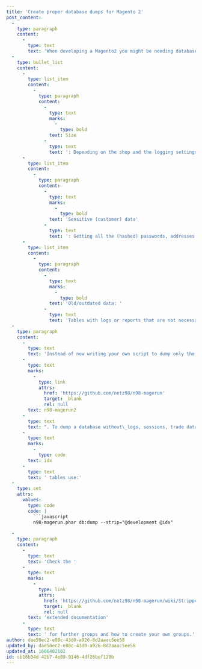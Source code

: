 ```yaml
---
title: 'Create proper database dumps for Magento 2'
post_content:
  -
    type: paragraph
    content:
      -
        type: text
        text: 'When developing a Magento2 you might be needing database dumps from time to time from the production system. Normally you either dump the complete database - which, to me, bring a lot of negative side effects:'
  -
    type: bullet_list
    content:
      -
        type: list_item
        content:
          -
            type: paragraph
            content:
              -
                type: text
                marks:
                  -
                    type: bold
                text: Size
              -
                type: text
                text: ': Depending on the shop and the logging settings, the tables can grow up to multiple gigabytes.'
      -
        type: list_item
        content:
          -
            type: paragraph
            content:
              -
                type: text
                marks:
                  -
                    type: bold
                text: 'Sensitive (customer) data'
              -
                type: text
                text: ': Getting all the (hashed) passwords, addresses and names from customers does not feel like a good idea. Depending on the companies compliance guideline you may not even allowed to have them.'
      -
        type: list_item
        content:
          -
            type: paragraph
            content:
              -
                type: text
                marks:
                  -
                    type: bold
                text: 'Old/outdated data: '
              -
                type: text
                text: 'Tables with logs or reports that are not necessary for your local development.'
  -
    type: paragraph
    content:
      -
        type: text
        text: 'Instead of now writing your own script to dump only the files you need and exclude those, you don''t want, just use the fantastic '
      -
        type: text
        marks:
          -
            type: link
            attrs:
              href: 'https://github.com/netz98/n98-magerun'
              target: _blank
              rel: null
        text: n98-magerun2
      -
        type: text
        text: ". To dump a database without\_logs, sessions, trade data, admin users and index "
      -
        type: text
        marks:
          -
            type: code
        text: idx
      -
        type: text
        text: ' tables use:'
  -
    type: set
    attrs:
      values:
        type: code
        code: |
          ```javascript
          n98-magerun.phar db:dump --strip="@development @idx"
          
  -
    type: paragraph
    content:
      -
        type: text
        text: 'Check the '
      -
        type: text
        marks:
          -
            type: link
            attrs:
              href: 'https://github.com/netz98/n98-magerun/wiki/Stripped-Database-Dumps'
              target: _blank
              rel: null
        text: 'extended documentation'
      -
        type: text
        text: ' for further groups and how to create your own groups.'
author: dae50ec2-e88c-43d0-a926-8d2aaac5ee58
updated_by: dae50ec2-e88c-43d0-a926-8d2aaac5ee58
updated_at: 1606402102
id: cb16b34d-42b7-4e89-9146-4df26bef120b
---
```

